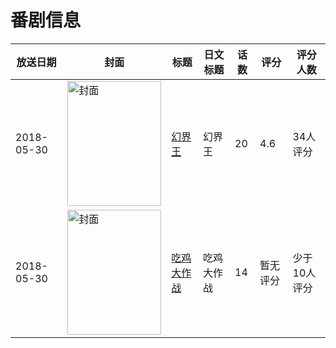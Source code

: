 # 番剧信息

|放送日期|封面|标题|日文标题|话数|评分|评分人数|
|---|---|---|---|---|---|---|
|2018-05-30|<img src="//lain.bgm.tv/pic/cover/c/cd/ad/238689_tTjLp.jpg" alt="封面" style="width:150px;height:200px;object-fit:cover;">|[幻界王](https://bangumi.tv/subject/238689)|幻界王|20|4.6|34人评分|
|2018-05-30|<img src="//lain.bgm.tv/pic/cover/c/96/1b/247425_9BkB6.jpg" alt="封面" style="width:150px;height:200px;object-fit:cover;">|[吃鸡大作战](https://bangumi.tv/subject/247425)|吃鸡大作战|14|暂无评分|少于10人评分|

